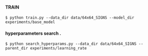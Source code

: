 #### TRAIN
    $ python train.py --data_dir data/64x64_SIGNS --model_dir experiments/base_model
    

#### hyperparameters search . 

    $ python search_hyperparams.py --data_dir data/64x64_SIGNS --parent_dir experiments/learning_rate
    